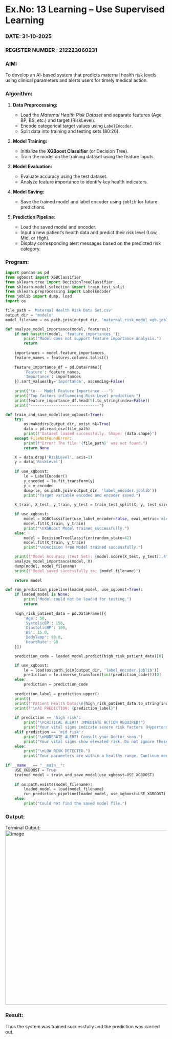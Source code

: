 # Ex.No: 13 Learning – Use Supervised Learning  
### DATE:  31-10-2025                                                                          
### REGISTER NUMBER : 212223060231
### AIM: 
To develop an AI-based system that predicts maternal health risk levels using clinical parameters and alerts users for timely medical action.

###  Algorithm:
1. **Data Preprocessing:**

   * Load the *Maternal Health Risk Dataset* and separate features (Age, BP, BS, etc.) and target (RiskLevel).
   * Encode categorical target values using `LabelEncoder`.
   * Split data into training and testing sets (80:20).

2. **Model Training:**

   * Initialize the **XGBoost Classifier** (or Decision Tree).
   * Train the model on the training dataset using the feature inputs.

3. **Model Evaluation:**

   * Evaluate accuracy using the test dataset.
   * Analyze feature importance to identify key health indicators.

4. **Model Saving:**

   * Save the trained model and label encoder using `joblib` for future predictions.

5. **Prediction Pipeline:**

   * Load the saved model and encoder.
   * Input a new patient’s health data and predict their risk level (Low, Mid, or High).
   * Display corresponding alert messages based on the predicted risk category.

### Program:

```python
import pandas as pd
from xgboost import XGBClassifier
from sklearn.tree import DecisionTreeClassifier
from sklearn.model_selection import train_test_split
from sklearn.preprocessing import LabelEncoder
from joblib import dump, load
import os

file_path = 'Maternal Health Risk Data Set.csv'
output_dir = 'models'
model_filename = os.path.join(output_dir, 'maternal_risk_model_xgb.joblib')

def analyze_model_importance(model, features):
    if not hasattr(model, 'feature_importances_'):
        print("Model does not support feature importance analysis.")
        return
        
    importances = model.feature_importances_
    feature_names = features.columns.tolist()
    
    feature_importance_df = pd.DataFrame({
        'Feature': feature_names,
        'Importance': importances
    }).sort_values(by='Importance', ascending=False)
    
    print("\n--- Model Feature Importance ---")
    print("Top factors influencing Risk Level prediction:")
    print(feature_importance_df.head(5).to_string(index=False))
    print("------------------------------")

def train_and_save_model(use_xgboost=True): 
    try:
        os.makedirs(output_dir, exist_ok=True)
        data = pd.read_csv(file_path)
        print(f"Dataset loaded successfully. Shape: {data.shape}")
    except FileNotFoundError:
        print(f"Error: The file '{file_path}' was not found.")
        return None

    X = data.drop('RiskLevel', axis=1)
    y = data['RiskLevel']
    
    if use_xgboost:
        le = LabelEncoder()
        y_encoded = le.fit_transform(y)
        y = y_encoded
        dump(le, os.path.join(output_dir, 'label_encoder.joblib'))
        print("Target variable encoded and encoder saved.")
        
    X_train, X_test, y_train, y_test = train_test_split(X, y, test_size=0.2, random_state=42)

    if use_xgboost:
        model = XGBClassifier(use_label_encoder=False, eval_metric='mlogloss', random_state=42)
        model.fit(X_train, y_train)
        print("\nXGBoost Model trained successfully.")
    else:
        model = DecisionTreeClassifier(random_state=42)
        model.fit(X_train, y_train)
        print("\nDecision Tree Model trained successfully.")

    print(f"Model Accuracy (Test Set): {model.score(X_test, y_test):.4f}")
    analyze_model_importance(model, X)
    dump(model, model_filename)
    print(f"Model saved successfully to: {model_filename}")
    
    return model

def run_prediction_pipeline(loaded_model, use_xgboost=True):
    if loaded_model is None:
        print("Model could not be loaded for testing.")
        return
        
    high_risk_patient_data = pd.DataFrame([{
        'Age': 50,
        'SystolicBP': 150,
        'DiastolicBP': 100,
        'BS': 15.0,
        'BodyTemp': 98.0,
        'HeartRate': 90
    }])

    prediction_code = loaded_model.predict(high_risk_patient_data)[0]

    if use_xgboost:
        le = load(os.path.join(output_dir, 'label_encoder.joblib'))
        prediction = le.inverse_transform([int(prediction_code)])[0]
    else:
        prediction = prediction_code
    
    prediction_label = prediction.upper()
    print()
    print(f"Patient Health Data:\n{high_risk_patient_data.to_string(index=False)}")
    print(f"\nAI PREDICTION: {prediction_label}")
    
    if prediction == 'high risk':
        print("\nCRITICAL ALERT! IMMEDIATE ACTION REQUIRED!")
        print("Your vital signs indicate severe risk factors (Hypertension and/or High Blood Sugar).")
    elif prediction == 'mid risk':
        print("\nMODERATE ALERT! Consult your Doctor soon.")
        print("Your vital signs show elevated risk. Do not ignore these readings.")
    else:
        print("\nLOW RISK DETECTED.")
        print("Your parameters are within a healthy range. Continue monitoring regularly.")
    
if __name__ == "__main__":
    USE_XGBOOST = True 
    trained_model = train_and_save_model(use_xgboost=USE_XGBOOST)
    
    if os.path.exists(model_filename):
        loaded_model = load(model_filename)
        run_prediction_pipeline(loaded_model, use_xgboost=USE_XGBOOST)
    else:
        print("Could not find the saved model file.")

```

### Output:

Terminal Output:
<img width="996" height="544" alt="image" src="https://github.com/user-attachments/assets/2bf00213-d1a7-4dc9-b3d6-07f26550a73e" />


### Result:
Thus the system was trained successfully and the prediction was carried out.
